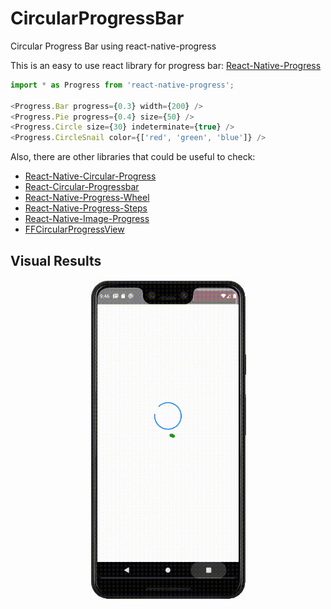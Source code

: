 # CircularProgressBar
Circular Progress Bar using react-native-progress

This is an easy to use react library for progress bar: [React-Native-Progress](https://github.com/oblador/react-native-progress)

```javascript
import * as Progress from 'react-native-progress';

<Progress.Bar progress={0.3} width={200} />
<Progress.Pie progress={0.4} size={50} />
<Progress.Circle size={30} indeterminate={true} />
<Progress.CircleSnail color={['red', 'green', 'blue']} />
```
Also, there are other libraries that could be useful to check:

* [React-Native-Circular-Progress](https://github.com/bartgryszko/react-native-circular-progress)
* [React-Circular-Progressbar](https://github.com/kevinsqi/react-circular-progressbar)
* [React-Native-Progress-Wheel](https://github.com/RobertFOConnor/react-native-progress-wheel)
* [React-Native-Progress-Steps](https://github.com/colbymillerdev/react-native-progress-steps)
* [React-Native-Image-Progress](https://github.com/oblador/react-native-image-progress)
* [FFCircularProgressView](https://github.com/elbryan/FFCircularProgressView)

##  Visual Results

<p align = "center">
<img src="/images/01.gif" width="250">
</p>
